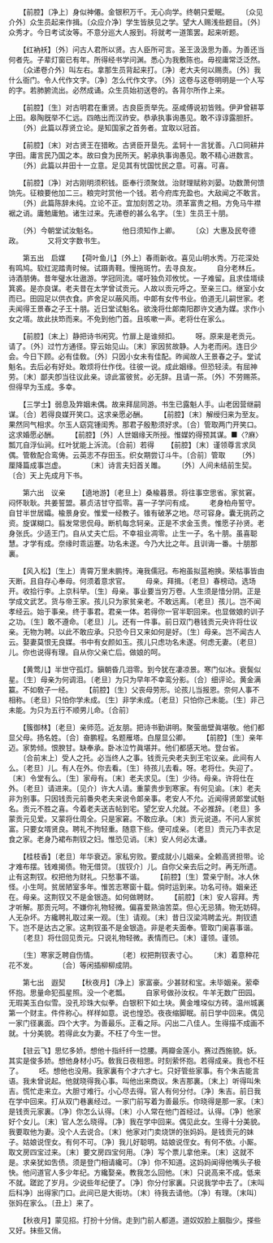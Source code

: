 <!-- { "loadSidebar": true } -->
　　【前腔】〔净上〕身似神僊。金银积万千。无心向学。终朝只爱眠。
　　〔众见介外〕众生员起来作揖。〔众应介净〕学生皆肤见之学。望大人赐浅些题目。〔外〕众秀才。今日考试汝等。不意分巡大人报到。将就考一道策罢。起来听题。

　　【红衲袄】〔外〕问古人君所以贤。古人臣所可言。圣王汲汲思为善。为善还当何者先。子辈灯窗已有年。所得经书学问渊。悉心为我敷陈也。毋视庸常泛泛然。
　　〔众递卷介外〕叫左右。拿那生员背起来打。〔净〕老大夫何以赐责。〔外〕我什么衙门。令人代作文字。〔净〕怎么代作文字。〔外〕这卷与这卷明明是一个人写的字。若肺腑流出。必然成诵。众生员始初送卷的。各背尔所作上来。

　　【前腔】〔生〕对古明君在重贤。古良臣贡举先。巫咸傅说初皆贱。伊尹曾耕莘上田。皋陶旣举不仁远。四皓出而汉祚安。恭承执事询愚见。敢不谆谆露胆肝。
　　〔外〕此篇以荐贤立论。是知国家之首务者。宜取以冠首。

　　【前腔】〔末〕对古贤王在猎畋。古贤臣开垦先。孟轲十一言犹善。八口同耕井字田。庸言民乃国之本。故曰食为民所天。躬承执事询愚见。敢不精心进数言。
　　〔外〕此篇以井田十一立意。足见其有忧国忧民之意。可喜。可喜。

　　【前腔】〔净〕对古刚明须积钱。臣奉行须聚敛。治财理赋称刘晏。功数萧何馈饷先。征粮要他加二三。粮完时赏他一个钱。若今府库充盈也。大敌闻之不敢言。
　　〔外〕此篇陈辞未纯。立论不正。宜加刻苦之功。须革富贵之相。方免马牛襟裾之诮。庸勉庸勉。诸生过来。先递卷的甚么名字。〔生〕生员王十朋。

　　〔外〕今朝堂试汝魁名。　　　　他日须知作上卿。
　　〔众〕大惠及民夸德政。　　　　又将文字数书生。

　　第五出　启媒
　　【荷叶鱼儿】〔外上〕春雨新收。喜见山明水秀。万花深处有鸣鸠。软红泥踏靑时候。试蹑靑鞋。慢拖斑竹。去寻良友。
　　自分老林丘。诗酒朋俦。昔年璧水壮遨游。学冠同流。嗟吁独负邓攸忧。一子难留。且求佳壻续箕裘。是亦良谋。老夫昔在太学曾试贡元。人故以贡元呼之。至亲三口。继室小女而已。田园足以供衣食。庐舍足以蔽风雨。中郞有女传书业。伯道无儿嗣世家。老夫闻得王景春之子王十朋。近日堂试魁名。欲浼将仕郞南阳郡许文通为媒。求作小女之壻。故此扶笻而来。不免到他门首。且咳嗽一声。老将仕在家么。

　　【前腔】〔末上〕静把诗书闲究。竹扉上是谁频扣。
　　呀。原来是老贡元。请了。〔外〕过竹方通径。穿云始见山。〔末〕家因贫故静。人为老而闲。连日少会。今日下顾。必有佳敎。〔外〕只因小女未有佳配。昨闻故人王景春之子。堂试魁名。去后必有好处。敢烦将仕作伐。往彼一说。成此姻缘。但恐轻渎。有屈神劳。〔末〕鄙夫卽当往议此亲。谅此富彼贫。必无辞。且请一茶。〔外〕不劳赐茶。但得早为玉成。多幸。

　　【三学士】弱息及筓姻未偶。故来拜屈同游。书生已露魁人手。山老因营继嗣谋。〔合〕若得良媒开笑口。这求亲愿必酬。
　　【前腔】〔末〕解绶归来为至友。果然同气相求。尔玉人窈窕锺闺秀。那君子殷懃须好求。〔合〕管取两门开笑口。这求婚愿必酬。
　　【前腔】〔外〕人世姻缘天所授。惟媒妁得预其谋。■〈?麻〉瓢兀自浮仙涧。红叶犹能上泝流。〔合前〕若得
　　【前腔】〔末〕谨领尊言求凤偶。管敎配合鸾俦。云英志不存田玉。织女期尝订斗牛。〔合前〕管取
　　〔外〕厘降篇成事岂虚。　　　　〔末〕诗言夫妇首关雎。
　　〔外〕人间未结前生契。　　　　〔合〕天上先成月下书。

　　第六出　议亲
　　【遶地游】〔老旦上〕桑楡暮景。将往事空思省。家贫窘。闷怀耿耿。共姜誓盟。慕贞洁甘守孤零。喜一子学问有成。
　　老身柏舟誓守。自甘半世居孀。楡景身安。惟爱一经教子。锥有破茅之地。尽可容身。囊无挑药之资。旋谋糊口。翦发常思侃母。断机每念轲亲。正是不求金玉贵。惟愿子孙贤。老身张氏。少适王门。自从丈夫亡后。不幸祖业凋零。止生一子。名十朋。虽喜聪慧。才学有成。奈缘时乖运蹇。功名未遂。今乃大比之年。且训诲一番。十朋那裏。

　　【风入松】〔生上〕靑霄万里未鹏抟。淹我儒冠。布袍虽拟蓝袍换。荣枯事皆由天断。且自存心奉母。何须着意求官。
　　母亲。拜揖。〔老旦〕春榜动。选场开。收拾行李。上京科举。〔生〕母亲。事业要当穷万卷。人生须是惜分阴。正是学成文武艺。货与帝王家。孩儿只为家贫亲老。不敢远离。〔老旦〕孩儿。岂不闻孝经云。始于事亲。终于事君。君亲一体。若得你一官半职回来。也显做娘的训子之功。〔生〕敢不遵命。〔老旦〕儿。还有一件事。前日双门巷钱贡元央许将仕议亲。无物为聘。以此不敢应承。只恐今日又来如何是好。〔生〕母亲。岂不闻古人云。娶妻莫恨无良媒。书中有女颜如玉。孩儿只虑功名未遂。何虑无妻。〔老旦〕儿。你也说得有理。自从你父亲亡后。做娘的呵。

　　【黄莺儿】半世守孤灯。鎭朝昏几泪零。到今犹在凄凉景。寒门似冰。衰鬓似星。〔生〕母亲为何调泪。〔老旦〕为只为早年不幸鸾分影。〔合〕细评论。黄金满籯。不如敎子一经。
　　【前腔】〔生〕父丧母劳形。论孩儿当报恩。奈何人事不相称。〔老旦〕只怕你学未成。〔生〕非学未成。〔老旦〕只怕你己未能。〔生〕非己未能。为只为五行不顺男儿命。〔合前〕

　　【簇御林】〔老旦〕亲师范。近友朋。把诗书勤讲明。聚萤凿壁眞堪敬。他们都显父母。扬名姓。〔合〕奋鹏程。名题雁塔。白屋显公卿。
　　【前腔】〔生〕亲年迈。家势倾。恨腴甘。缺奉承。卧冰泣竹眞堪并。他们都感天地。登台省。
　　〔合前末上〕受人之托。必当终人之事。钱贡元央老夫到王宅议亲。此间有人么。〔老旦〕儿。有人在外。你去看。〔生〕待孩儿去看。呀。老将仕。失迎了。〔末〕令堂有么。〔生〕家母有。〔末〕老夫求见。〔生〕少待。母亲。许将仕在外。〔老旦〕请进来。〔见介〕许大人请。重蒙贵步到寒家。有何见谕。〔末〕老夫非为别事。只因钱贡元前番央老夫来说令郞亲事。老安人不允。近闻得贤郞堂试魁名。贡元不胜之喜。今着老夫送吉帖到宅。望乞安人允就。不必推辞。〔老旦〕多蒙贡元见爱。又蒙将仕周全。只是家窘。不敢应承。〔末〕贡元说道。不问人家贫富。只要女壻贤良。聘礼不拘轻重。随意下些。便可成亲。〔老旦〕贡元乃丰衣足食之家。老身乃裙布荆钗之妇。惟恐见诮。〔末〕安人何必太谦。

　　【桂枝香】〔老旦〕年华衰迈。家私穷败。要成就小儿姻亲。全赖高贤担带。论才难布摆。钱难揭债。物无借贷。〔拔钗介〕儿。自你父亲去后之时。再无所遗。止有这荆钗。权把他为财礼。只愁事不谐。
　　【前腔】〔生〕萱亲宁耐。冰人休怪。小生呵。贫居陋室多年。惟苦志寒窗十载。倘时运到来。功名可待。姻亲还在。母亲。这荆钗又不是金银造。如何做聘财。
　　【前腔】〔末〕安人容拜。秀才听解。那贡元呵。不嫌你礼物轻微。偏喜爱熟油苦菜。但心无忌猜。物无妨碍。人无杂坏。方纔聘礼取过来一观。〔生〕请观。〔末〕昔日汉梁鸿聘孟光。荆钗遗下。岂不是达古之家。这荆钗虽不是金银造。非是老夫面奉。管取门阑喜事谐。
　　〔老旦〕将仕回见贡元。只说礼物轻微。表情而已。〔末〕谨领。谨领。

　　〔生〕寒家乏聘自伤情。　　　　〔老〕权把荆钗表寸心。
　　〔末〕着意种花花不发。　　　　〔合〕等闲插柳柳成阴。

　　第七出　遐契
　　【秋夜月】〔净上〕家富豪。少甚财和宝。未毕姻亲。萦牵怀抱。思量命犯孤星照。没一个老瓢。
　　自家号做孙汝权。牛羊无数广田园。无瑕美玉白似雪。没孔珍珠大似拳。白银积下如土块。黄金堆垜似方砖。温州城裏第一个财主。件件称心。样样如意。说也惶恐。夜夜缩脚眠。前日学中回来。偶见一家门径裏面。四个大字。为善最乐。正看之际。闪出二八佳人。生得描不成画不就。十分美貌。若得此女为妻。不枉了今生一世。

　　【驻云飞】思忆多娇。想他十指纤纤一捻腰。两瓣金莲小。赛过西施貌。妖。其实是俊多娇。想他身材小巧。敎我日夜相思。时刻萦怀抱。若得成亲。我也不枉了。
　　呸。想他也没用。我家裏有个才六才七。只好管些家事。有个朱吉能言语。我未曾说起。他就晓得我心事。叫他出来商议。朱吉那裏。〔末上〕听得叫朱吉。慌忙走来立。大胆寸难行。小心尽去得。官人有何分付。〔净〕朱吉。前日我在学中回来。打从双门巷裏经过。一家门前写着为善最乐。你晓得是那一家。〔末〕是钱贡元家裏。〔净〕你怎么认得。〔末〕小人常在他门首经过。认得。〔净〕他家好个女儿。〔末〕官人怎么晓得。〔净〕我在学中回来。偶见此女。生得十分美貌。我要取他为妻。没个人去说合。〔末〕他家对门卖烧饼的张妈妈。是钱贡元的妹子。姑娘说侄女。有何不可。〔净〕我儿好聪明。姑娘说侄女。有何不依。小厮。取文房四宝过来。〔末〕要文房四宝何用。〔净〕写个票儿拿他来。〔末〕这就不是。求亲犹如吿债。须是登门相请纔可。〔净〕你不知道。这妈妈闻得他嘴头子极快。他问道官人多少年纪。方纔娶亲。教我怎么回他。〔末〕只说高来不成。低来不就。蹉跎了岁月。少说些年纪便了。〔净〕你分付家裏。只说我学中去了。〔末叫后科净〕出得家门口。此间已是大街坊。〔末〕待我去请他。〔净〕有理。〔末叫〕张妈在家么。〔丑上〕来了。

　　【秋夜月】蒙见招。打扮十分俏。走到门前人都道。道奴奴脸上胭脂少。搽些又好。抹些又俏。
